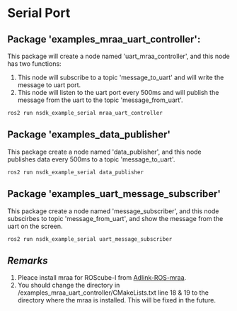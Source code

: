 # Serial Port

## Package 'examples_mraa_uart_controller':

This package will create a node named 'uart_mraa_controller', and this node has two functions:

1. This node will subscribe to a topic 'message_to_uart' and will write the message to uart port. 
2. This node will listen to the uart port every 500ms and will publish the message from the uart to the topic 'message_from_uart'.

```
ros2 run nsdk_example_serial mraa_uart_controller
```

## Package 'examples_data_publisher'

This package create a node named 'data_publisher', and this node publishes data every 500ms to a topic 'message_to_uart'.  

```
ros2 run nsdk_example_serial data_publisher 
```

## Package 'examples_uart_message_subscriber'

This package create a node named 'message_subscriber', and this node subscirbes to topic 'message_from_uart', and show the message from the uart on the screen.  

```
ros2 run nsdk_example_serial uart_message_subscriber 
```

## *Remarks*

1. Pleace install mraa for ROScube-I from [Adlink-ROS-mraa](https://github.com/Adlink-ROS/mraa.git).
2. You should change the directory in /examples_mraa_uart_controller/CMakeLists.txt line 18 & 19 to the directory where the mraa is installed. This will be fixed in the future.
